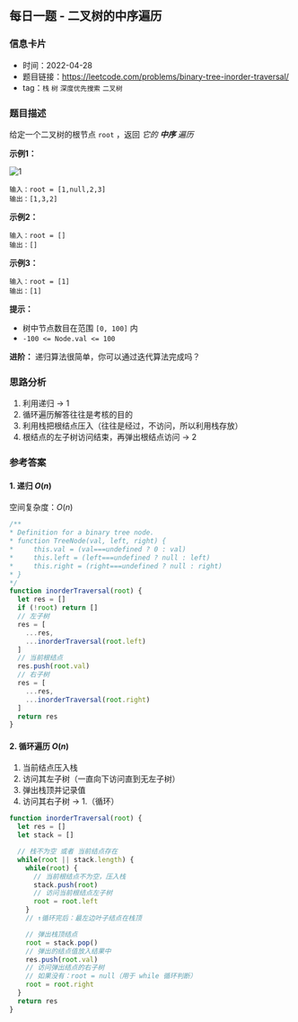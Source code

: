 ## 每日一题 - 二叉树的中序遍历

### 信息卡片

- 时间：2022-04-28
- 题目链接：<https://leetcode.com/problems/binary-tree-inorder-traversal/>
- tag：`栈` `树` `深度优先搜索` `二叉树`

### 题目描述

给定一个二叉树的根节点 `root` ，返回 _它的 __中序__ 遍历_

**示例1：**

![1](https://assets.leetcode.com/uploads/2020/09/15/inorder_1.jpg)

```
输入：root = [1,null,2,3]
输出：[1,3,2]
```

**示例2：**

```
输入：root = []
输出：[]
```

**示例3：**

```
输入：root = [1]
输出：[1]
```

**提示：**

- 树中节点数目在范围 `[0, 100]` 内
- `-100 <= Node.val <= 100`

**进阶：** 递归算法很简单，你可以通过迭代算法完成吗？

### 思路分析

1. 利用递归 → 1
2. 循环遍历解答往往是考核的目的
3. 利用栈把根结点压入（往往是经过，不访问，所以利用栈存放）
4. 根结点的左子树访问结束，再弹出根结点访问 → 2

### 参考答案

#### 1. 递归 $O(n)$

空间复杂度：$O(n)$

```javascript {.line-numbers}
/**
* Definition for a binary tree node.
* function TreeNode(val, left, right) {
*     this.val = (val===undefined ? 0 : val)
*     this.left = (left===undefined ? null : left)
*     this.right = (right===undefined ? null : right)
* }
*/
function inorderTraversal(root) {
  let res = []
  if (!root) return []
  // 左子树
  res = [
    ...res,
    ...inorderTraversal(root.left)
  ]
  // 当前根结点
  res.push(root.val)
  // 右子树
  res = [
    ...res,
    ...inorderTraversal(root.right)
  ]
  return res
}
```

#### 2. 循环遍历 $O(n)$

1. 当前结点压入栈
2. 访问其左子树（一直向下访问直到无左子树）
3. 弹出栈顶并记录值
4. 访问其右子树 → 1.（循环）

```javascript {.line-numbers}
function inorderTraversal(root) {
  let res = []
  let stack = []

  // 栈不为空 或者 当前结点存在
  while(root || stack.length) {
    while(root) {
      // 当前根结点不为空，压入栈
      stack.push(root)
      // 访问当前根结点左子树
      root = root.left
    }
    // ↑循环完后：最左边叶子结点在栈顶

    // 弹出栈顶结点
    root = stack.pop()
    // 弹出的结点值放入结果中
    res.push(root.val)
    // 访问弹出结点的右子树
    // 如果没有：root = null（用于 while 循环判断）
    root = root.right
  }
  return res
}
```
